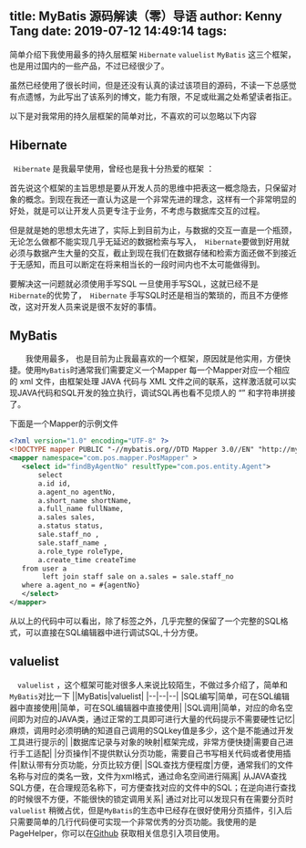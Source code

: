 title: MyBatis 源码解读（零）导语
author: Kenny Tang
date: 2019-07-12 14:49:14
tags:
---

简单介绍下我使用最多的持久层框架 `Hibernate` `valuelist` `MyBatis` 这三个框架，也是用过国内的一些产品，不过已经很少了。
 
虽然已经使用了很长时间，但是还没有认真的读过该项目的源码，不读一下总感觉有点遗憾，为此写出了该系列的博文，能力有限，不足或纰漏之处希望读者指正。

以下是对我常用的持久层框架的简单对比，不喜欢的可以忽略以下内容
## Hibernate
` Hibernate` 是我最早使用，曾经也是我十分热爱的框架 ：

首先说这个框架的主旨思想是要从开发人员的思维中把表这一概念隐去，只保留对象的概念。到现在我还一直认为这是一个非常先进的理念，这样有一个非常明显的好处，就是可以让开发人员更专注于业务，不考虑与数据库交互的过程。

但是就是她的思想太先进了，实际上到目前为止，与数据的交互一直是一个瓶颈，无论怎么做都不能实现几乎无延迟的数据检索与写入，` Hibernate`要做到好用就必须与数据产生大量的交互，截止到现在我们在数据存储和检索方面还做不到接近于无感知，而且可以断定在将来相当长的一段时间内也不太可能做得到。

要解决这一问题就必须使用手写SQL 一旦使用手写SQL，这就已经不是 ` Hibernate`的优势了，` Hibernate` 手写SQL时还是相当的繁琐的，而且不方便修改，这对开发人员来说是很不友好的事情。
## MyBatis
　　我使用最多， 也是目前为止我最喜欢的一个框架，原因就是他实用，方便快捷。使用`MyBatis`时通常我们需要定义一个Mapper 每一个Mapper对应一个相应的 xml 文件，由框架处理 JAVA 代码与 XML 文件之间的联系，这样激活就可以实现JAVA代码和SQL开发的独立执行，调试SQL再也看不见烦人的 “” 和字符串拼接了。

下面是一个Mapper的示例文件
 ```xml
<?xml version="1.0" encoding="UTF-8" ?>
<!DOCTYPE mapper PUBLIC "-//mybatis.org//DTD Mapper 3.0//EN" "http://mybatis.org/dtd/mybatis-3-mapper.dtd" >
<mapper namespace="com.pos.mapper.PosMapper" >
	<select id="findByAgentNo" resultType="com.pos.entity.Agent">
		select
        a.id id,
        a.agent_no agentNo,
        a.short_name shortName,
        a.full_name fullName,
        a.sales sales,
        a.status status,
        sale.staff_no ,
        sale.staff_name ,
        a.role_type roleType,
        a.create_time createTime
    from user a
         left join staff sale on a.sales = sale.staff_no
    where a.agent_no = #{agentNo}
	</select>
</mapper>	
   ```
   从以上的代码中可以看出，除了标签之外，几乎完整的保留了一个完整的SQL格式，可以直接在SQL编辑器中进行调试SQL,十分方便。
## valuelist
　`valuelist` ，这个框架可能对很多人来说比较陌生，不做过多介绍了，简单和 `MyBatis`对比一下
||MyBatis|valuelist|
|--|--|--|
|SQL编写|简单，可在SQL编辑器中直接使用|简单，可在SQL编辑器中直接使用|
|SQL调用|简单，对应的命名空间即为对应的JAVA类，通过正常的工具即可进行大量的代码提示不需要硬性记忆|麻烦，调用时必须明确的知道自己调用的SQLkey值是多少，这个是不能通过开发工具进行提示的|
|数据库记录与对象的映射|框架完成，非常方便快捷|需要自己进行手工适配|
|分页操作|不提供默认分页功能，需要自己书写相关代码或者使用插件|默认带有分页功能，分页比较方便|
|SQL查找方便程度|方便，通常我们的文件名称与对应的类名一致，文件为xml格式，通过命名空间进行隔离| 从JAVA查找SQL方便，在合理规范名称下，可方便查找对应的文件中的SQL；在逆向进行查找的时候很不方便，不能很快的锁定调用关系|
通过对比可以发现只有在需要分页时`valuelist` 稍微占优，但是`MyBatis`的生态中已经存在很好使用分页插件，引入后只需要简单的几行代码便可实现一个非常优秀的分页功能。我使用的是 PageHelper，你可以在[Github](https://pagehelper.github.io) 获取相关信息引入项目使用。

